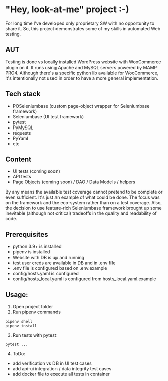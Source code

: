 # "Hey, look-at-me" project :-)
For long time I've developed only proprietary SW with no opportunity to share it. So, this project demonstrates some of my skills in automated Web testing.

## AUT
Testing is done vs locally installed WordPress website with WooCommerce plugin on it.
It runs using Apache and MySQL servers powered by MAMP PRO4.
Although there's a specific python lib available for WooCommerce, it's intentionally not used
in order to have a more general implementation.

## Tech stack
- POSeleniumbase (custom page-object wrapper for Seleniumbase framework)
- Seleniumbase (UI test framework)
- pytest
- PyMySQL
- requests
- PyYaml
- etc

## Content
- UI tests (coming soon)
- API tests
- Page Objects (coming soon) / DAO / Data Models / helpers

By any means the available test coverage cannot pretend to be complete or even sufficient.
It's just an example of what could be done.
The focus was on the framework and the eco-system rather than on a test coverage.
Also, the decision to use feature-rich Seleniumbase framework brought up some
inevitable (although not critical) tradeoffs in the quality and readability of code.

## Prerequisites
- python 3.9+ is installed
- pipenv is installed
- Website with DB is up and running
- test user creds are available in DB and in .env file
- .env file is configured based on .env.example
- config/hosts.yaml is configured
- config/hosts_local.yaml is configured from hosts_local.yaml.example

## Usage:
1. Open project folder
2. Run pipenv commands
```console
pipenv shell
pipenv install
```
3. Run tests with pytest
```console
pytest ...
```
4. ToDo:
- add verification vs DB in UI test cases
- add api-ui integration / data integrity test cases  
- add docker file to execute all tests in container
